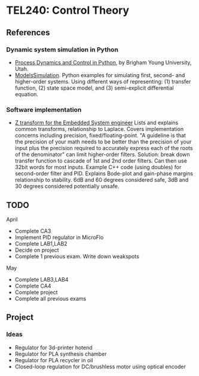 
# TEL240: Control Theory


## References

### Dynamic system simulation in Python

* [Process Dynamics and Control in Python](http://apmonitor.com/pdc/index.php), by Brigham Young University, Utah.
* [ModelsSimulation](http://apmonitor.com/pdc/index.php/Main/ModelSimulation).
Python examples for simulating first, second- and higher-order systems. Using different ways of representing:
(1) transfer function, (2) state space model, and (3) semi-explicit differential equation.

### Software implementation

* [Z transform for the Embedded System engineer](http://www.wescottdesign.com/articles/zTransform/z-transforms.html)
Lists and explains common transforms, relationship to Laplace. Covers implementation concerns including
precision, fixed/floating-point.
"A guideline is that the precision of your math needs to be
better than the precision of your input plus the precision required to accurately express each of the roots of the denominator"
can limit higher-order filters. Solution: break down transfer function to cascade of 1st and 2nd order filters.
Can then use 32bit words for most inputs. Example C++ code (using doubles) for second-order filter and PID.
Explains Bode-plot and gain-phase margins relationship to stability.
6dB and 60 degrees considered safe, 3dB and 30 degrees considered potentially unsafe.

## TODO

April

* Complete CA3
* Implement PID regulator in MicroFlo
* Complete LAB1,LAB2
* Decide on project
* Complete 1 previous exam. Write down weakspots

May

* Complete LAB3,LAB4
* Complete CA4
* Complete project
* Complete all previous exams

## Project

### Ideas

* Regulator for 3d-printer hotend
* Regulator for PLA synthesis chamber
* Regulator for PLA recycler in oil
* Closed-loop regulation for DC/brushless motor using optical encoder

